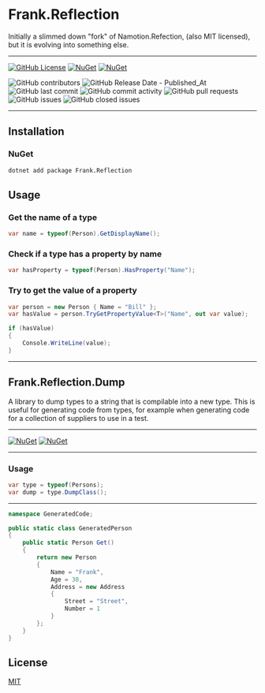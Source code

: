 # Frank.Reflection

Initially a slimmed down "fork" of Namotion.Refection, (also MIT licensed), but it is evolving into something else.
___
[![GitHub License](https://img.shields.io/github/license/frankhaugen/Frank.Reflection)](LICENSE)
[![NuGet](https://img.shields.io/nuget/v/Frank.Reflection.svg)](https://www.nuget.org/packages/Frank.Reflection)
[![NuGet](https://img.shields.io/nuget/dt/Frank.Reflection.svg)](https://www.nuget.org/packages/Frank.Reflection)

![GitHub contributors](https://img.shields.io/github/contributors/frankhaugen/Frank.Reflection)
![GitHub Release Date - Published_At](https://img.shields.io/github/release-date/frankhaugen/Frank.Reflection)
![GitHub last commit](https://img.shields.io/github/last-commit/frankhaugen/Frank.Reflection)
![GitHub commit activity](https://img.shields.io/github/commit-activity/m/frankhaugen/Frank.Reflection)
![GitHub pull requests](https://img.shields.io/github/issues-pr/frankhaugen/Frank.Reflection)
![GitHub issues](https://img.shields.io/github/issues/frankhaugen/Frank.Reflection)
![GitHub closed issues](https://img.shields.io/github/issues-closed/frankhaugen/Frank.Reflection)
___

## Installation

### NuGet

```bash
dotnet add package Frank.Reflection
```

## Usage

### Get the name of a type

```csharp
var name = typeof(Person).GetDisplayName();
```

### Check if a type has a property by name

```csharp
var hasProperty = typeof(Person).HasProperty("Name");
```

### Try to get the value of a property

```csharp
var person = new Person { Name = "Bill" };
var hasValue = person.TryGetPropertyValue<T>("Name", out var value);

if (hasValue)
{
    Console.WriteLine(value);
}
```
___
## Frank.Reflection.Dump

A library to dump types to a string that is compilable into a new type. This is useful for generating code from types, for example when generating code for a collection of suppliers to use in a test.

___
[![NuGet](https://img.shields.io/nuget/v/Frank.Reflection.Dump.svg)](https://www.nuget.org/packages/Frank.Reflection.Dump)
[![NuGet](https://img.shields.io/nuget/dt/Frank.Reflection.Dump.svg)](https://www.nuget.org/packages/Frank.Reflection.Dump)
___

### Usage

```csharp
var type = typeof(Persons);
var dump = type.DumpClass();
```
___
```csharp
namespace GeneratedCode;

public static class GeneratedPerson
{
    public static Person Get()
    {
        return new Person
        {
            Name = "Frank",
            Age = 30,
            Address = new Address
            {
                Street = "Street",
                Number = 1
            }
        };
    }
}
```

## License

[MIT](LICENSE)